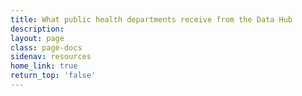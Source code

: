 ```yaml
---
title: What public health departments receive from the Data Hub
description:
layout: page
class: page-docs
sidenav: resources
home_link: true
return_top: 'false'
---
```



